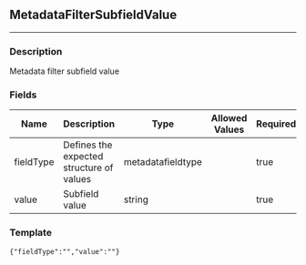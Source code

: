 ## MetadataFilterSubfieldValue
---
### Description
Metadata filter subfield value
### Fields
| Name | Description | Type | Allowed Values | Required |
| ---- | ----------- | ---- | -------------- | -------- |
| fieldType | Defines the expected structure of values | metadatafieldtype |  | true |
| value | Subfield value | string |  | true |
### Template
```
{"fieldType":"","value":""}
```

